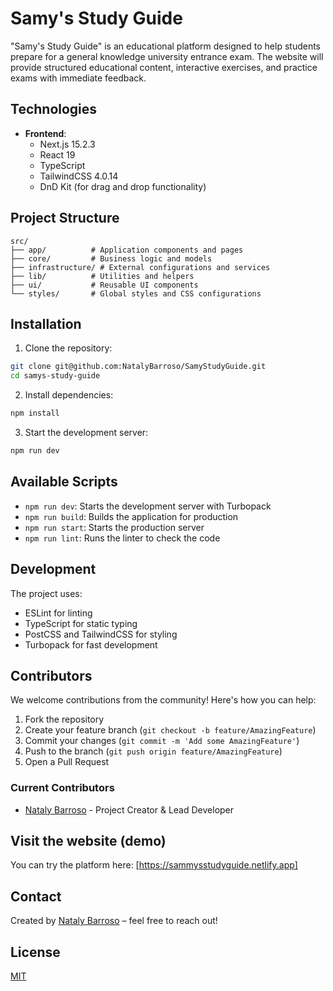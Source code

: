 # Samy's Study Guide

"Samy's Study Guide" is an educational platform designed to help students prepare for a general knowledge university entrance exam. The website will provide structured educational content, interactive exercises, and practice exams with immediate feedback.

## Technologies

- **Frontend**: 
  - Next.js 15.2.3
  - React 19
  - TypeScript
  - TailwindCSS 4.0.14
  - DnD Kit (for drag and drop functionality)

## Project Structure

```
src/
├── app/          # Application components and pages
├── core/         # Business logic and models
├── infrastructure/ # External configurations and services
├── lib/          # Utilities and helpers
├── ui/           # Reusable UI components
└── styles/       # Global styles and CSS configurations
```

## Installation

1. Clone the repository:
```bash
git clone git@github.com:NatalyBarroso/SamyStudyGuide.git
cd samys-study-guide
```

2. Install dependencies:
```bash
npm install
```

3. Start the development server:
```bash
npm run dev
```

## Available Scripts

- `npm run dev`: Starts the development server with Turbopack
- `npm run build`: Builds the application for production
- `npm run start`: Starts the production server
- `npm run lint`: Runs the linter to check the code

## Development

The project uses:
- ESLint for linting
- TypeScript for static typing
- PostCSS and TailwindCSS for styling
- Turbopack for fast development

## Contributors

We welcome contributions from the community! Here's how you can help:

1. Fork the repository
2. Create your feature branch (`git checkout -b feature/AmazingFeature`)
3. Commit your changes (`git commit -m 'Add some AmazingFeature'`)
4. Push to the branch (`git push origin feature/AmazingFeature`)
5. Open a Pull Request

### Current Contributors

- [Nataly Barroso](https://github.com/NatalyBarroso) - Project Creator & Lead Developer

## Visit the website (demo)
You can try the platform here: [https://sammysstudyguide.netlify.app]

## Contact
Created by [Nataly Barroso](mailto:barrosonataly.dev@gmail.com.com) – feel free to reach out!

## License

[MIT](LICENSE)
